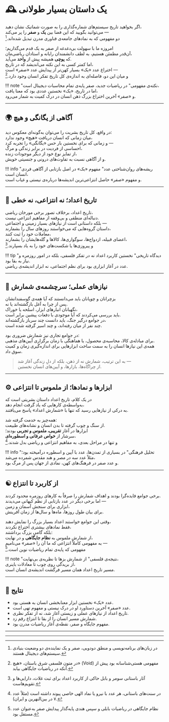 # 🕰️ یک داستان بسیار طولانی

اگر بخواهید تاریخ سیستم‌های شماره‌گذاری را به صورت شماتیک نشان دهید،  
می‌توانید بگویید که این فضا بین **یک** و **صفر** را پر می‌کند —  
دو مفهومی که به نمادهای جامعه‌ی فناوری مدرن تبدیل شده‌اند.[^1]

امروزه ما با سهولت بی‌دغدغه از صفر به یک قدم می‌گذاریم؛  
آن‌قدر مطمئن هستیم، به لطف دانشمندان رایانه و استادان ریاضی‌مان،  
که **پوچی** همیشه پیش از **واحد** می‌آید.  
اما کمتر کسی به این نکته می‌اندیشد که در تاریخ،  
اختراع عدد «یک» بسیار کهن‌تر از پیدایش عدد «صفر» است —  
و میان این دو، فاصله‌ای به اندازه‌ی کل تاریخ تفکر انسان وجود دارد.[^2]

!!! note "نکته‌ی مفهومی"
    در ریاضیات جدید، صفر پایه‌ی تمام محاسبات دیجیتال است،  
    اما در تاریخ، «یک» نخستین عددی بود که معنا یافت،  
    و «صفر» آخرین اختراع بزرگ ذهن انسان در درک کمیت به شمار می‌رود.

---

## 🌍 آگاهی از یگانگی و هیچ

در واقع، کل تاریخ بشریت را می‌توان به‌گونه‌ای معکوس دید:  
میان زمانی که انسان دریافت «هیچ» وجود ندارد،  
و زمانی که برای نخستین بار حس «یگانگی» را تجربه کرد —  
احساسی از فردیت در برابر زندگی و مرگ،  
از تمایز نوع خود از دیگر موجودات زنده،  
و از آگاهی نسبت به تفاوت‌های درونی و جنسیتی خویش.

!!! info "ریشه‌های روان‌شناختی عدد"
    مفهوم «یک» در اصل بازتابی از آگاهی فردی انسان است،  
    و مفهوم «صفر» حاصل انتزاعی‌ترین اندیشه‌ها درباره‌ی نیستی و غیاب است.

---

## 🔢 تاریخ اعداد؛ نه انتزاعی، نه خطی

تاریخ اعداد، برخلاف تصور برخی مورخان ریاضی،  
دنباله‌ای منطقی و بی‌وقفه از مفاهیم انتزاعی نیست.  
بلکه داستانی است از نیازهای بسیار زمینی و اجتماعی —  
داستان گروه‌هایی که می‌خواستند روزهای سال را بشمارند،  
معاملات خود را ثبت کنند،  
اعضای قبیله، ازدواج‌ها، سوگواری‌ها، کالاها و گله‌هایشان را بشمارند،  
و پیروزی‌ها یا شکست‌های خود را به یاد بسپارند.[^3]

!!! tip "دیدگاه تاریخی"
    نخستین کاربرد اعداد نه در تفکر فلسفی، بلکه در امور روزمره و نیاز به بقا بود.  
    عدد در آغاز ابزاری بود برای نظم اجتماعی، نه ابزار اندیشه‌ی ریاضی.

---

## 🐐 نیازهای عملی؛ سرچشمه‌ی شمارش

بزچرانان و چوپانان باید می‌دانستند که آیا همه‌ی گوسفندانشان  
پس از چرا به آغل بازگشته‌اند یا نه.  
نگهبانان انبارهای ابزار، اسلحه یا خوراک،  
باید بررسی می‌کردند که آیا موجودی با دفعات پیشین برابر است.  
در جوامع درگیر جنگ، باید دانست چند سرباز بازگشته‌اند،  
چند نفر از میان رفته‌اند، و چند اسیر گرفته شده است.

در جوامع تجاری نیز شمارش ضروری بود:  
برای مبادله‌ی کالا، محاسبه‌ی محصول، یا هماهنگی با زمان برگزاری آیین‌های مذهبی.  
همه‌ی این نیازها انسان را به سمت ساخت ابزارهایی برای اندازه‌گیری زمان و کمیت سوق داد.

> به این ترتیب، شمارش نه از ذهن، بلکه از دلِ زندگی آغاز شد —  
> از چراگاه‌ها، بازارها، و آیین‌های انسان نخستین.

---

## ⚙️ ابزارها و نمادها؛ از ملموس تا انتزاعی

در یک کلام، تاریخ اعداد داستان بشریتی است که  
به‌واسطه‌ی کارهایی که یاد گرفت انجام دهد،  
به درکی از نیازهایی رسید که تنها با «شمارش اعداد» پاسخ می‌یافتند.

همه‌چیز به خدمت گرفته شد:  
از سنگ و چوب گرفته تا بدن انسان و نشانه‌های طبیعت.  
ابزارها در آغاز **تقریبی، ملموس و تجربی** بودند؛  
سرشار از **خواص عرفانی و اسطوره‌ای**،  
و تنها در مراحل بعدی، به مفاهیم انتزاعی و ریاضی بدل شدند.[^4]

!!! info "تحلیل فرهنگی"
    در بسیاری از تمدن‌ها، عدد با آیین و اسطوره درآمیخته بود؛  
    مثلاً عدد سه در مصر و هند مقدس شمرده می‌شد،  
    و عدد صفر در فرهنگ‌های کهن، نمادی از جهان پس از مرگ بود.

---

## ☯️ از کاربرد تا انتزاع

برخی جوامع فایده‌گرا بودند و اهداف شمارش را صرفاً به کارهای روزمره محدود کردند.  
اما برخی دیگر در عدد بازتابی از نظم کیهانی می‌دیدند —  
ابزاری برای سنجش آسمان و زمین،  
برای بیان طول روزها، ماه‌ها و سال‌ها از زمان آفرینش.

وقتی این جوامع خواستند اعداد بسیار بزرگ را نمایش دهند،  
فقط نمادهای بیشتری اختراع نکردند،  
بلکه گامی بزرگ برداشتند:  
از شمارش ملموس به **نظام جایگاهی** و در نهایت،  
به مفهومی کاملاً انتزاعی که ما آن را «صفر» می‌نامیم —  
مفهومی که پایه‌ی تمام ریاضیات نوین است.[^5]

!!! note "نتیجه‌ی فلسفی"
    از شمارش بزها تا نظریه‌ی بی‌نهایت،  
    از بریدگی روی چوب تا معادلات باینری،  
    مسیر تاریخ اعداد همان مسیر فرگشت اندیشه‌ی انسان است.

---

## 📘 نتایج

- عدد «یک» نخستین ابزار معنا‌بخشی انسان به هستی بود.  
- عدد «صفر» آخرین دستاورد او در درک نیستی و مفهوم تهی است.  
- تاریخ اعداد از نیازهای عملی و زیستی آغاز شد، نه از تفکر نظری.  
- شمارش مسیر انسان را از بقا تا انتزاع رقم زد.  
- مفهوم جایگاه و صفر، نقطه‌ی آغاز ریاضیات مدرن بود.

---

[^1]: در زبان‌های برنامه‌نویسی و منطق دودویی، صفر و یک نماینده‌ی دو وضعیت بنیادی سیستم‌های دیجیتال هستند.  
[^2]: در متون فلسفی شرق باستان، «هیچ» (Void) مفهومی هستی‌شناسانه بود پیش از آنکه در ریاضیات جایگاهی بیابد.  
[^3]: آثار باستانی سومر و بابل حاکی از کاربرد اعداد برای ثبت غلات، دارایی‌ها و تقویم‌هاست.  
[^4]: در سنت‌های باستانی، هر عدد با نیرو یا نماد الهی خاصی پیوند داشته است (مثلاً عدد ۷ در بین‌النهرین و ایران).  
[^5]: نظام جایگاهی در ریاضیات بابلی و سپس هندی پایه‌گذار پیدایش صفر به‌عنوان عدد مستقل بود.

---
